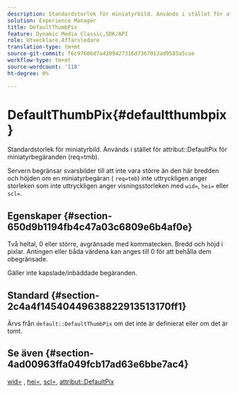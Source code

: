 ```yaml
---
description: Standardstorlek för miniatyrbild. Används i stället för attributet DefaultPix för begäranden om miniatyrbilder (req=tmb).
solution: Experience Manager
title: DefaultThumbPix
feature: Dynamic Media Classic,SDK/API
role: Utvecklare,Affärsledare
translation-type: tm+mt
source-git-commit: f6c97606d7a4209427316d7367013ad9585a5cae
workflow-type: tm+mt
source-wordcount: '118'
ht-degree: 0%

---
```



# DefaultThumbPix{#defaultthumbpix}

Standardstorlek för miniatyrbild. Används i stället för attribut::DefaultPix för miniatyrbegäranden (req=tmb).

Servern begränsar svarsbilder till att inte vara större än den här bredden och höjden om en miniatyrbegäran ( `req=tmb`) inte uttryckligen anger storleken som inte uttryckligen anger visningsstorleken med `wid=`, `hei=` eller `scl=`.

## Egenskaper {#section-650d9b1194fb4c47a03c6809e6b4af0e}

Två heltal, 0 eller större, avgränsade med kommatecken. Bredd och höjd i pixlar. Antingen eller båda värdena kan anges till 0 för att behålla dem obegränsade.

Gäller inte kapslade/inbäddade begäranden.

## Standard {#section-2c4a4f14540449638822913513170ff1}

Ärvs från `default::DefaultThumbPix` om det inte är definierat eller om det är tomt.

## Se även {#section-4ad00963ffa049fcb17ad63e6bbe7ac4}

[wid=](../../../../../is-api/http-ref/image-serving-api-ref/c-http-protocol-reference/c-command-reference/r-is-http-wid.md#reference-bfeadcb67bf4485f851eb21345527e47) ,  [hei=](../../../../../is-api/http-ref/image-serving-api-ref/c-http-protocol-reference/c-command-reference/r-is-http-hei.md#reference-6d6f556ccc0e4b98a815e8a5c1944a96),  [scl=](../../../../../is-api/http-ref/image-serving-api-ref/c-http-protocol-reference/c-command-reference/r-scl.md#reference-b2a74e493d0d407e98fe350551ba3fcc),  [attribut::DefaultPix](../../../../../is-api/image-catalog/image-serving-api-ref/c-image-catalog-reference/c-attributes-reference/r-defaultpix.md#reference-996b2c22b30f4fd9b970c84063306df1)
